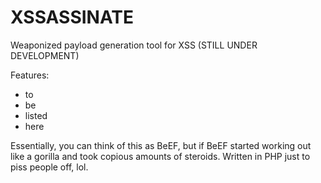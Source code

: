 # XSSASSINATE
Weaponized payload generation tool for XSS (STILL UNDER DEVELOPMENT)


Features:
- to
- be
- listed
- here

Essentially, you can think of this as BeEF, but if BeEF started working out like a gorilla and took copious amounts of steroids. Written in PHP just to piss people off, lol.
